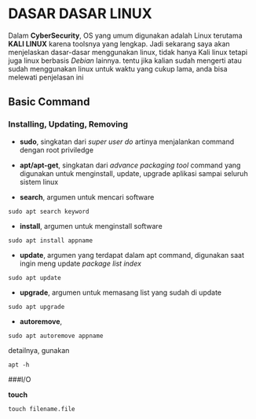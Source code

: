 # DASAR DASAR LINUX

Dalam **CyberSecurity**, OS yang umum digunakan adalah Linux terutama **KALI LINUX** karena toolsnya yang lengkap. Jadi sekarang saya akan menjelaskan dasar-dasar menggunakan linux, tidak hanya Kali linux tetapi juga linux berbasis *Debian* lainnya.
tentu jika kalian sudah mengerti atau sudah menggunakan linux untuk waktu yang cukup lama, anda bisa melewati penjelasan ini

## Basic Command 

### Installing, Updating, Removing  
* **sudo**, singkatan dari _super user do_ artinya menjalankan command dengan root priviledge <br />
- **apt/apt-get**, singkatan dari _advance packaging tool_ command yang digunakan untuk menginstall, update, upgrade aplikasi sampai seluruh sistem linux<br />
+ **search**, argumen untuk mencari software<br/>
```
sudo apt search keyword
```
- **install**, argumen untuk menginstall software<br/>
```
sudo apt install appname
```
- **update**, argumen yang terdapat dalam apt command, digunakan saat ingin meng update _package list index_<br />
```
sudo apt update
```
- **upgrade**, argumen untuk memasang list yang sudah di update<br/>
```
sudo apt upgrade
```
- **autoremove**, <br/>
```
sudo apt autoremove appname
```
detailnya, gunakan
```
apt -h
```
###I/O

**touch**
```
touch filename.file
```


